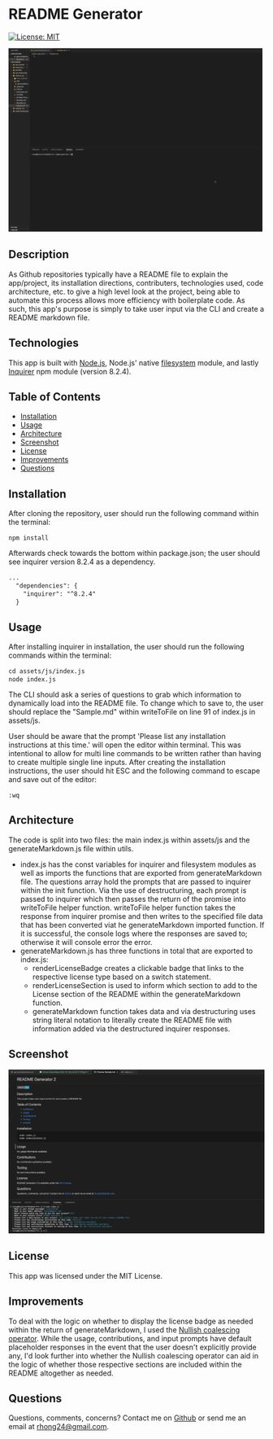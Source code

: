 # README Generator

[![License: MIT](https://img.shields.io/badge/License-MIT-yellow.svg)](https://opensource.org/licenses/MIT)

![README-generator.gif](./assets/images/screen_recording.gif)

## Description
As Github repositories typically have a README file to explain the app/project, its installation directions, contributers, technologies used, code architecture, etc. to give a high level look at the project, being able to automate this process allows more efficiency with boilerplate code. As such, this app's purpose is simply to take user input via the CLI and create a README markdown file. 


## Technologies
This app is built with [Node.js](https://nodejs.org/en/), Node.js' native [filesystem](https://nodejs.org/api/fs.html) module, and lastly [Inquirer](https://www.npmjs.com/package/inquirer) npm module (version 8.2.4).


## Table of Contents
  - [Installation](#installation)
  - [Usage](#usage)
  - [Architecture](#architecture)
  - [Screenshot](#screenshot)
  - [License](#license)
  - [Improvements](#improvements)
  - [Questions](#questions)


## Installation

After cloning the repository, user should run the following command within the terminal:
```
npm install
```
Afterwards check towards the bottom within package.json; the user should see inquirer version 8.2.4 as a dependency.

```
...
  "dependencies": {
    "inquirer": "^8.2.4"
  }
```

## Usage
After installing inquirer in installation, the user should run the following commands within the terminal:
```
cd assets/js/index.js
node index.js
```
The CLI should ask a series of questions to grab which information to dynamically load into the README file. To change which to save to, the user should replace the "Sample.md" within writeToFile on line 91 of index.js in assets/js.

User should be aware that the prompt 'Please list any installation instructions at this time.' will open the editor within terminal. This was intentional to allow for multi line commands to be written rather than having to create multiple single line inputs. After creating the installation instructions, the user should hit ESC and the following command to escape and save out of the editor:
```
:wq
```


## Architecture
The code is split into two files: the main index.js within assets/js and the generateMarkdown.js file within utils. 
  * index.js has the const variables for inquirer and filesystem modules as well as imports the functions that are exported from generateMarkdown file. The questions array hold the prompts that are passed to inquirer within the init function. Via the use of destructuring, each prompt is passed to inquirer which then passes the return of the promise into writeToFile helper function. writeToFile helper function takes the response from inquirer promise and then writes to the specified file data that has been converted viat he generateMarkdown imported function. If it is successful, the console logs where the responses are saved to; otherwise it will console error the error.
  * generateMarkdown.js has three functions in total that are exported to index.js:
    - renderLicenseBadge creates a clickable badge that links to the respective license type based on a switch statement.
    - renderLicenseSection is used to inform which section to add to the License section of the README within the generateMarkdown function.
    - generateMarkdown function takes data and via destructuring uses string literal notation to literally create the README file with information added via the destructured inquirer responses.


## Screenshot
![screenshot](./assets/images/screenshot.png)


## License
This app was licensed under the MIT License.


## Improvements
To deal with the logic on whether to display the license badge as needed within the return of generateMarkdown, I used the [Nullish coalescing operator](https://developer.mozilla.org/en-US/docs/Web/JavaScript/Reference/Operators/Nullish_coalescing_operator). While the usage, contributions, and input prompts have default placeholder responses in the event that the user doesn't explicitly provide any, I'd look further into whether the Nullish coalescing operator can aid in the logic of whether those respective sections are included within the README altogether as needed.


## Questions
Questions, comments, concerns? Contact me on [Github](https://github.com/${username}) or send me an email at rhong24@gmail.com.
